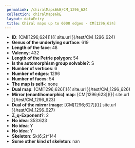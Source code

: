 ```yaml
--- 
 permalink: /chiralMaps6kE/CM_1296_624 
 collection: chiralMaps6kE
 layout: dataEntry
 title: Chiral maps up to 6000 edges - CM[1296;624]
---
```


- **ID**: [CM[1296;624]]({{ site.url }}/test/CM_1296_624)
- **Genus of the underlying surface**: 619
- **Length of the face**: 48
- **Valency**: 432
- **Length of the Petrie polygon**: 54
- **Is the automorphism group solvable?**: S
- **Number of vertices**: 6
- **Number of edges**: 1296
- **Number of faces**: 54
- **The map is self-**: none
- **Dual map**: [CM[1296;626]]({{ site.url }}/test/CM_1296_626)
- **Mirror (enantihomorphic) map**: [CM[1296;623]]({{ site.url }}/test/CM_1296_623)
- **Dual of the mirror image**: [CM[1296;627]]({{ site.url }}/test/CM_1296_627)
- **Z_q-Exponent?**: 2
- **No idea**:  353:623
- **No idea**: Y
- **No idea**: Y
- **Skeleton**: Sk(6;2)^144
- **Some other kind of skeleton**: nan
